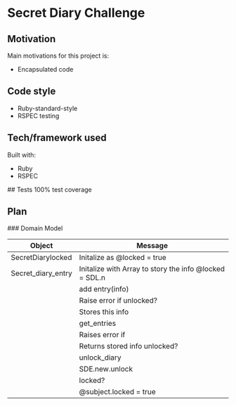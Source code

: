 # Secret Diary Challenge

## Motivation

Main motivations for this project is:
- Encapsulated code 

## Code style
- Ruby-standard-style 
- RSPEC testing

## Tech/framework used
Built with: 

- Ruby 
- RSPEC 

## Tests
100% test coverage


## Plan 

### Domain Model 


Object | Message|
|------|--------|
SecretDiarylocked | Initalize as @locked = true | unlock @locked = false|
Secret_diary_entry | Initalize with Array to story the info @locked = SDL.n|
|| add entry(info)|
||Raise error if unlocked?
||Stores this info
||get_entries 
||Raises error if
||Returns stored info unlocked?
||unlock_diary
||SDE.new.unlock 
||locked?
||@subject.locked = true